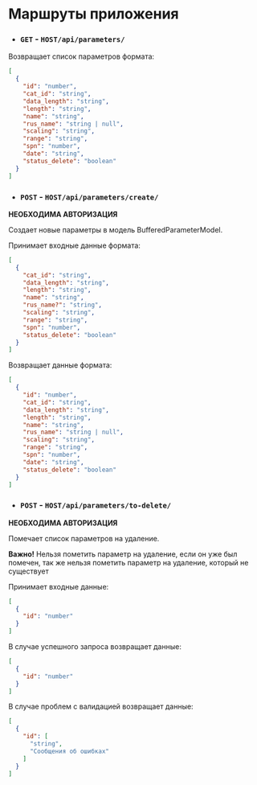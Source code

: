 # Маршруты приложения

- ### `GET` - `HOST/api/parameters/`

Возвращает список параметров формата:

```json
[
  {
    "id": "number",
    "cat_id": "string",
    "data_length": "string",
    "length": "string",
    "name": "string",
    "rus_name": "string | null",
    "scaling": "string",
    "range": "string",
    "spn": "number",
    "date": "string",
    "status_delete": "boolean"
  }
]
```

- ### `POST` - `HOST/api/parameters/create/`

**НЕОБХОДИМА АВТОРИЗАЦИЯ**

Создает новые параметры в модель BufferedParameterModel.

Принимает входные данные формата:

```json
[
  {
    "cat_id": "string",
    "data_length": "string",
    "length": "string",
    "name": "string",
    "rus_name?": "string",
    "scaling": "string",
    "range": "string",
    "spn": "number",
    "status_delete": "boolean"
  }
]
```

Возвращает данные формата:

```json
[
  {
    "id": "number",
    "cat_id": "string",
    "data_length": "string",
    "length": "string",
    "name": "string",
    "rus_name": "string | null",
    "scaling": "string",
    "range": "string",
    "spn": "number",
    "date": "string",
    "status_delete": "boolean"
  }
]
```

- ### `POST` - `HOST/api/parameters/to-delete/`

**НЕОБХОДИМА АВТОРИЗАЦИЯ**

Помечает список параметров на удаление.

**Важно!** Нельзя пометить параметр на удаление, если он уже был помечен, так же нельзя пометить параметр на удаление,
который не существует

Принимает входные данные:

```json
[
  {
    "id": "number"
  }
]
```

В случае успешного запроса возвращает данные:

```json
[
  {
    "id": "number"
  }
]
```

В случае проблем с валидацией возвращает данные:

```json
[
  {
    "id": [
      "string",
      "Сообщения об ошибках"
    ]
  }
]
```






